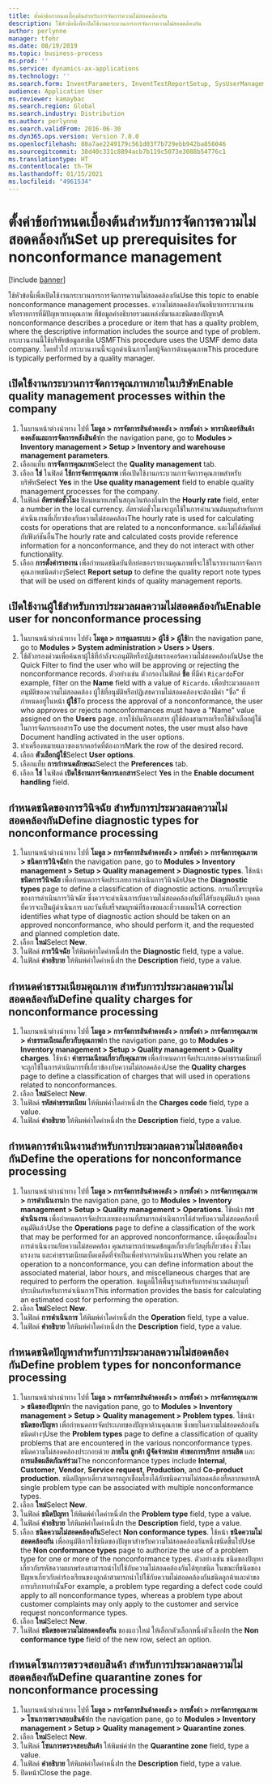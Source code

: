 ```yaml
---
title: ตั้งค่าข้อกำหนดเบื้องต้นสำหรับการจัดการความไม่สอดคล้องกัน
description: ใช้หัวข้อนี้เพื่อเปิดใช้งานกระบวนการการจัดการความไม่สอดคล้องกัน
author: perlynne
manager: tfehr
ms.date: 08/19/2019
ms.topic: business-process
ms.prod: ''
ms.service: dynamics-ax-applications
ms.technology: ''
ms.search.form: InventParameters, InventTestReportSetup, SysUserManagement, SysUserSetup, InventTestDiagnosticType, InventTestMiscCharges, InventTestOperation, InventProblemType, InventProblemTypeSetup, InventQuarantineZone
audience: Application User
ms.reviewer: kamaybac
ms.search.region: Global
ms.search.industry: Distribution
ms.author: perlynne
ms.search.validFrom: 2016-06-30
ms.dyn365.ops.version: Version 7.0.0
ms.openlocfilehash: 80a7ae2249179c561d03f7b729ebb942ba856046
ms.sourcegitcommit: 38d40c331c8894acb7b119c5073e3088b54776c1
ms.translationtype: HT
ms.contentlocale: th-TH
ms.lasthandoff: 01/15/2021
ms.locfileid: "4961534"
---
```

# <a name="set-up-prerequisites-for-nonconformance-management"></a><span data-ttu-id="3e62f-103">ตั้งค่าข้อกำหนดเบื้องต้นสำหรับการจัดการความไม่สอดคล้องกัน</span><span class="sxs-lookup"><span data-stu-id="3e62f-103">Set up prerequisites for nonconformance management</span></span>

[!include [banner](../../includes/banner.md)]

<span data-ttu-id="3e62f-104">ใช้หัวข้อนี้เพื่อเปิดใช้งานกระบวนการการจัดการความไม่สอดคล้องกัน</span><span class="sxs-lookup"><span data-stu-id="3e62f-104">Use this topic to enable nonconformance management processes.</span></span> <span data-ttu-id="3e62f-105">ความไม่สอดคล้องกันอธิบายกระบวนงานหรือรายการที่มีปัญหาทางคุณภาพ ที่ข้อมูลคำอธิบายรวมแหล่งที่มาและชนิดของปัญหา</span><span class="sxs-lookup"><span data-stu-id="3e62f-105">A nonconformance describes a procedure or item that has a quality problem, where the descriptive information includes the source and type of problem.</span></span> <span data-ttu-id="3e62f-106">กระบวนงานนี้ใช้บริษัทข้อมูลสาธิต USMF</span><span class="sxs-lookup"><span data-stu-id="3e62f-106">This procedure uses the USMF demo data company.</span></span> <span data-ttu-id="3e62f-107">โดยทั่วไป กระบวนงานนี้จะถูกดำเนินการโดยผู้จัดการด้านคุณภาพ</span><span class="sxs-lookup"><span data-stu-id="3e62f-107">This procedure is typically performed by a quality manager.</span></span>


## <a name="enable-quality-management-processes-within-the-company"></a><span data-ttu-id="3e62f-108">เปิดใช้งานกระบวนการจัดการคุณภาพภายในบริษัท</span><span class="sxs-lookup"><span data-stu-id="3e62f-108">Enable quality management processes within the company</span></span>
1. <span data-ttu-id="3e62f-109">ในบานหน้าต่างนำทาง ไปที่ **โมดูล > การจัดการสินค้าคงคลัง > การตั้งค่า > พารามิเตอร์สินค้าคงคลังและการจัดการคลังสินค้า**</span><span class="sxs-lookup"><span data-stu-id="3e62f-109">In the navigation pane, go to **Modules > Inventory management > Setup > Inventory and warehouse management parameters**.</span></span>
2. <span data-ttu-id="3e62f-110">เลือกแท็บ **การจัดการคุณภาพ**</span><span class="sxs-lookup"><span data-stu-id="3e62f-110">Select the **Quality management** tab.</span></span>
3. <span data-ttu-id="3e62f-111">เลือก **ใช่** ในฟิลด์ **ใช้การจัดการคุณภาพ** เพื่อเปิดใช้งานกระบวนการจัดการคุณภาพสำหรับบริษัท</span><span class="sxs-lookup"><span data-stu-id="3e62f-111">Select **Yes** in the **Use quality management** field to enable quality management processes for the company.</span></span>
4. <span data-ttu-id="3e62f-112">ในฟิลด์ **อัตราต่อชั่วโมง** ป้อนหมายเลขในสกุลเงินท้องถิ่น</span><span class="sxs-lookup"><span data-stu-id="3e62f-112">In the **Hourly rate** field, enter a number in the local currency.</span></span> <span data-ttu-id="3e62f-113">อัตราต่อชั่วโมงจะถูกใช้ในการคำนวณต้นทุนสำหรับการดำเนินงานที่เกี่ยวข้องกับความไม่สอดคล้อง</span><span class="sxs-lookup"><span data-stu-id="3e62f-113">The hourly rate is used for calculating costs for operations that are related to a nonconformance.</span></span> <span data-ttu-id="3e62f-114">และไม่ได้สัมพันธ์กับฟังก์ชันอื่น</span><span class="sxs-lookup"><span data-stu-id="3e62f-114">The hourly rate and calculated costs provide reference information for a nonconformance, and they do not interact with other functionality.</span></span>  
5. <span data-ttu-id="3e62f-115">เลือก **การตั้งค่ารายงาน** เพื่อกำหนดชนิดบันทึกย่อของรายงานคุณภาพที่จะใช้ในรายงานการจัดการคุณภาพชนิดต่างๆ</span><span class="sxs-lookup"><span data-stu-id="3e62f-115">Select **Report setup** to define the quality report note types that will be used on different kinds of quality management reports.</span></span>

## <a name="enable-user-for-nonconformance-processing"></a><span data-ttu-id="3e62f-116">เปิดใช้งานผู้ใช้สำหรับการประมวลผลความไม่สอดคล้องกัน</span><span class="sxs-lookup"><span data-stu-id="3e62f-116">Enable user for nonconformance processing</span></span>
1. <span data-ttu-id="3e62f-117">ในบานหน้าต่างนำทาง ไปยัง **โมดูล > การดูแลระบบ > ผู้ใช้ > ผู้ใช้**</span><span class="sxs-lookup"><span data-stu-id="3e62f-117">In the navigation pane, go to **Modules > System administration > Users > Users**.</span></span> 
2. <span data-ttu-id="3e62f-118">ใช้ตัวกรองด่วนเพื่อค้นหาผู้ใช้ที่กำลังจะอนุมัติหรือปฏิเสธเรกคอร์ดความไม่สอดคล้องกัน</span><span class="sxs-lookup"><span data-stu-id="3e62f-118">Use the Quick Filter to find the user who will be approving or rejecting the nonconformance records.</span></span> <span data-ttu-id="3e62f-119">ตัวอย่างเช่น ตัวกรองในฟิลด์ **ชื่อ** ที่มีค่า `Ricardo`</span><span class="sxs-lookup"><span data-stu-id="3e62f-119">For example, filter on the **Name** field with a value of `Ricardo`.</span></span> <span data-ttu-id="3e62f-120">เพื่อประมวลผลการอนุมัติของความไม่สอดคล้อง ผู้ใช้ที่อนุมัติหรือปฏิเสธความไม่สอดคล้องจะต้องมีค่า "ชื่อ" ที่กำหนดอยู่ในหน้า **ผู้ใช้**</span><span class="sxs-lookup"><span data-stu-id="3e62f-120">To process the approval of a nonconformance, the user who approves or rejects nonconformances must have a "Name" value assigned on the **Users** page.</span></span> <span data-ttu-id="3e62f-121">การใช้บันทึกเอกสาร ผู้ใช้ต้องสามารถเรียกใช้ตัวเลือกผู้ใช้ในการจัดการเอกสาร</span><span class="sxs-lookup"><span data-stu-id="3e62f-121">To use the document notes, the user must also have Document handling activated in the user options.</span></span>  
3. <span data-ttu-id="3e62f-122">ทำเครื่องหมายแถวของเรกคอร์ดที่ต้องการ</span><span class="sxs-lookup"><span data-stu-id="3e62f-122">Mark the row of the desired record.</span></span>
4. <span data-ttu-id="3e62f-123">เลือก **ตัวเลือกผู้ใช้**</span><span class="sxs-lookup"><span data-stu-id="3e62f-123">Select **User options**.</span></span>
5. <span data-ttu-id="3e62f-124">เลือกแท็บ **การกำหนดลักษณะ**</span><span class="sxs-lookup"><span data-stu-id="3e62f-124">Select the **Preferences** tab.</span></span>
6. <span data-ttu-id="3e62f-125">เลือก **ใช่** ในฟิลด์ **เปิดใช้งานการจัดการเอกสาร**</span><span class="sxs-lookup"><span data-stu-id="3e62f-125">Select **Yes** in the **Enable document handling** field.</span></span>

## <a name="define-diagnostic-types-for-nonconformance-processing"></a><span data-ttu-id="3e62f-126">กำหนดชนิดของการวินิจฉัย สำหรับการประมวลผลความไม่สอดคล้องกัน</span><span class="sxs-lookup"><span data-stu-id="3e62f-126">Define diagnostic types for nonconformance processing</span></span>
1. <span data-ttu-id="3e62f-127">ในบานหน้าต่างนำทาง ไปที่ **โมดูล > การจัดการสินค้าคงคลัง > การตั้งค่า > การจัดการคุณภาพ > ชนิดการวินิจฉัย**</span><span class="sxs-lookup"><span data-stu-id="3e62f-127">In the navigation pane, go to **Modules > Inventory management > Setup > Quality management > Diagnostic types**.</span></span> <span data-ttu-id="3e62f-128">ใช้หน้า **ชนิดการวินิจฉัย** เพื่อกำหนดการจัดประเภทการดำเนินการวินิจฉัย</span><span class="sxs-lookup"><span data-stu-id="3e62f-128">Use the **Diagnostic types** page to define a classification of diagnostic actions.</span></span> <span data-ttu-id="3e62f-129">การแก้ไขระบุชนิดของการดำเนินการวินิจฉัย ซึ่งควรจะดำเนินการกับความไม่สอดคล้องกันที่ได้รับอนุมัติแล้ว บุคคลที่ควรจะเป็นผู้ดำเนินการ และวันที่เสร็จสมบูรณ์ที่ร้องขอและที่วางแผนไว้</span><span class="sxs-lookup"><span data-stu-id="3e62f-129">A correction identifies what type of diagnostic action should be taken on an approved nonconformance, who should perform it, and the requested and planned completion date.</span></span>  
2. <span data-ttu-id="3e62f-130">เลือก **ใหม่**</span><span class="sxs-lookup"><span data-stu-id="3e62f-130">Select **New**.</span></span>
3. <span data-ttu-id="3e62f-131">ในฟิลด์ **การวินิจฉัย** ให้พิมพ์ค่าใดค่าหนึ่ง</span><span class="sxs-lookup"><span data-stu-id="3e62f-131">In the **Diagnostic** field, type a value.</span></span>
4. <span data-ttu-id="3e62f-132">ในฟิลด์ **คำอธิบาย** ให้พิมพ์ค่าใดค่าหนึ่ง</span><span class="sxs-lookup"><span data-stu-id="3e62f-132">In the **Description** field, type a value.</span></span>

## <a name="define-quality-charges-for-nonconformance-processing"></a><span data-ttu-id="3e62f-133">กำหนดค่าธรรมเนียมคุณภาพ สำหรับการประมวลผลความไม่สอดคล้องกัน</span><span class="sxs-lookup"><span data-stu-id="3e62f-133">Define quality charges for nonconformance processing</span></span>
1. <span data-ttu-id="3e62f-134">ในบานหน้าต่างนำทาง ไปที่ **โมดูล > การจัดการสินค้าคงคลัง > การตั้งค่า > การจัดการคุณภาพ > ค่าธรรมเนียมเกี่ยวกับคุณภาพ**</span><span class="sxs-lookup"><span data-stu-id="3e62f-134">In the navigation pane, go to **Modules > Inventory management > Setup > Quality management > Quality charges**.</span></span> <span data-ttu-id="3e62f-135">ใช้หน้า **ค่าธรรมเนียมเกี่ยวกับคุณภาพ** เพื่อกำหนดการจัดประเภทของค่าธรรมเนียมที่จะถูกใช้ในการดำเนินการที่เกี่ยวข้องกับความไม่สอดคล้อง</span><span class="sxs-lookup"><span data-stu-id="3e62f-135">Use the **Quality charges** page to define a classification of charges that will used in operations related to nonconformances.</span></span>  
2. <span data-ttu-id="3e62f-136">เลือก **ใหม่**</span><span class="sxs-lookup"><span data-stu-id="3e62f-136">Select **New**.</span></span>
3. <span data-ttu-id="3e62f-137">ในฟิลด์ **รหัสค่าธรรมเนียม** ให้พิมพ์ค่าใดค่าหนึ่ง</span><span class="sxs-lookup"><span data-stu-id="3e62f-137">In the **Charges code** field, type a value.</span></span>
4. <span data-ttu-id="3e62f-138">ในฟิลด์ **คำอธิบาย** ให้พิมพ์ค่าใดค่าหนึ่ง</span><span class="sxs-lookup"><span data-stu-id="3e62f-138">In the **Description** field, type a value.</span></span>

## <a name="define-the-operations-for-nonconformance-processing"></a><span data-ttu-id="3e62f-139">กำหนดการดำเนินงานสำหรับการประมวลผลความไม่สอดคล้องกัน</span><span class="sxs-lookup"><span data-stu-id="3e62f-139">Define the operations for nonconformance processing</span></span>
1. <span data-ttu-id="3e62f-140">ในบานหน้าต่างนำทาง ไปที่ **โมดูล > การจัดการสินค้าคงคลัง > การตั้งค่า > การจัดการคุณภาพ > การดำเนินงาน**</span><span class="sxs-lookup"><span data-stu-id="3e62f-140">In the navigation pane, go to **Modules > Inventory management > Setup > Quality management > Operations**.</span></span> <span data-ttu-id="3e62f-141">ใช้หน้า **การดำเนินงาน** เพื่อกำหนดการจัดประเภทของงานที่สามารถดำเนินการได้สำหรับความไม่สอดคล้องที่อนุมัติแล้ว</span><span class="sxs-lookup"><span data-stu-id="3e62f-141">Use the **Operations** page to define a classification of the work that may be performed for an approved nonconformance.</span></span> <span data-ttu-id="3e62f-142">เมื่อคุณเชื่อมโยงการดำเนินงานกับความไม่สอดคล้อง คุณสามารถกำหนดข้อมูลเกี่ยวกับวัสดุที่เกี่ยวข้อง ชั่วโมงแรงงาน และค่าธรรมเนียมเบ็ดเตล็ดที่จำเป็นเพื่อทำการดำเนินงาน</span><span class="sxs-lookup"><span data-stu-id="3e62f-142">When you relate an operation to a nonconformance, you can define information about the associated material, labor hours, and miscellaneous charges that are required to perform the operation.</span></span> <span data-ttu-id="3e62f-143">ข้อมูลนี้ให้พื้นฐานสำหรับการคำนวณต้นทุนที่ประเมินสำหรับการดำเนินการ</span><span class="sxs-lookup"><span data-stu-id="3e62f-143">This information provides the basis for calculating an estimated cost for performing the operation.</span></span>  
2. <span data-ttu-id="3e62f-144">เลือก **ใหม่**</span><span class="sxs-lookup"><span data-stu-id="3e62f-144">Select **New**.</span></span>
3. <span data-ttu-id="3e62f-145">ในฟิลด์ **การดำเนินการ** ให้พิมพ์ค่าใดค่าหนึ่ง</span><span class="sxs-lookup"><span data-stu-id="3e62f-145">In the **Operation** field, type a value.</span></span>
4. <span data-ttu-id="3e62f-146">ในฟิลด์ **คำอธิบาย** ให้พิมพ์ค่าใดค่าหนึ่ง</span><span class="sxs-lookup"><span data-stu-id="3e62f-146">In the **Description** field, type a value.</span></span>

## <a name="define-problem-types-for-nonconformance-processing"></a><span data-ttu-id="3e62f-147">กำหนดชนิดปัญหาสำหรับการประมวลผลความไม่สอดคล้องกัน</span><span class="sxs-lookup"><span data-stu-id="3e62f-147">Define problem types for nonconformance processing</span></span>
1. <span data-ttu-id="3e62f-148">ในบานหน้าต่างนำทาง ไปที่ **โมดูล > การจัดการสินค้าคงคลัง > การตั้งค่า > การจัดการคุณภาพ > ชนิดของปัญหา**</span><span class="sxs-lookup"><span data-stu-id="3e62f-148">In the navigation pane, go to **Modules > Inventory management > Setup > Quality management > Problem types**.</span></span> <span data-ttu-id="3e62f-149">ใช้หน้า **ชนิดของปัญหา** เพื่อกำหนดการจัดประเภทของปัญหาด้านคุณภาพ ซึ่งพบในความไม่สอดคล้องกันชนิดต่างๆ</span><span class="sxs-lookup"><span data-stu-id="3e62f-149">Use the **Problem types** page to define a classification of quality problems that are encountered in the various nonconformance types.</span></span> <span data-ttu-id="3e62f-150">ชนิดความไม่สอดคล้องประกอบด้วย **ภายใน** **ลูกค้า** **ผู้จัดจำหน่าย** **คำขอการบริการ** **การผลิต** และ **การผลิตผลิตภัณฑ์ร่วม**</span><span class="sxs-lookup"><span data-stu-id="3e62f-150">The nonconformance types include **Internal**, **Customer**, **Vendor**, **Service request**, **Production**, and **Co-product production**.</span></span> <span data-ttu-id="3e62f-151">ชนิดปัญหาเดี่ยวสามารถถูกเชื่อมโยงได้กับชนิดความไม่สอดคล้องที่หลากหลาย</span><span class="sxs-lookup"><span data-stu-id="3e62f-151">A single problem type can be associated with multiple nonconformance types.</span></span>  
2. <span data-ttu-id="3e62f-152">เลือก **ใหม่**</span><span class="sxs-lookup"><span data-stu-id="3e62f-152">Select **New**.</span></span>
3. <span data-ttu-id="3e62f-153">ในฟิลด์ **ชนิดปัญหา** ให้พิมพ์ค่าใดค่าหนึ่ง</span><span class="sxs-lookup"><span data-stu-id="3e62f-153">In the **Problem type** field, type a value.</span></span>
4. <span data-ttu-id="3e62f-154">ในฟิลด์ **คำอธิบาย** ให้พิมพ์ค่าใดค่าหนึ่ง</span><span class="sxs-lookup"><span data-stu-id="3e62f-154">In the **Description** field, type a value.</span></span>
5. <span data-ttu-id="3e62f-155">เลือก **ชนิดความไม่สอดคล้องกัน**</span><span class="sxs-lookup"><span data-stu-id="3e62f-155">Select **Non conformance types**.</span></span> <span data-ttu-id="3e62f-156">ใช้หน้า **ชนิดความไม่สอดคล้องกัน** เพื่ออนุมัติการใช้ชนิดของปัญหาสำหรับความไม่สอดคล้องกันหนึ่งชนิดขึ้นไป</span><span class="sxs-lookup"><span data-stu-id="3e62f-156">Use the **Non conformance types** page to authorize the use of a problem type for one or more of the nonconformance types.</span></span> <span data-ttu-id="3e62f-157">ตัวอย่างเช่น ชนิดของปัญหาเกี่ยวกับรหัสความบกพร่องสามารถนำไปใช้กับความไม่สอดคล้องกันได้ทุกชนิด ในขณะที่ชนิดของปัญหาเกี่ยวกับคำร้องเรียนของลูกค้าสามารถนำไปใช้กับความไม่สอดคล้องกันชนิดลูกค้าและคำขอการบริการเท่านั้น</span><span class="sxs-lookup"><span data-stu-id="3e62f-157">For example, a problem type regarding a defect code could apply to all nonconformance types, whereas a problem type about customer complaints may only apply to the customer and service request nonconformance types.</span></span>  
6. <span data-ttu-id="3e62f-158">เลือก **ใหม่**</span><span class="sxs-lookup"><span data-stu-id="3e62f-158">Select **New**.</span></span>
7. <span data-ttu-id="3e62f-159">ในฟิลด์ **ชนิดของความไม่สอดคล้องกัน** ของแถวใหม่ ให้เลือกตัวเลือกหนึ่งตัวเลือก</span><span class="sxs-lookup"><span data-stu-id="3e62f-159">In the **Non conformance type** field of the new row, select an option.</span></span>

## <a name="define-quarantine-zones-for-nonconformance-processing"></a><span data-ttu-id="3e62f-160">กำหนดโซนการตรวจสอบสินค้า สำหรับการประมวลผลความไม่สอดคล้องกัน</span><span class="sxs-lookup"><span data-stu-id="3e62f-160">Define quarantine zones for nonconformance processing</span></span>
1. <span data-ttu-id="3e62f-161">ในบานหน้าต่างนำทาง ไปที่ **โมดูล > การจัดการสินค้าคงคลัง > การตั้งค่า > การจัดการคุณภาพ > โซนการตรวจสอบสินค้า**</span><span class="sxs-lookup"><span data-stu-id="3e62f-161">In the navigation pane, go to **Modules > Inventory management > Setup > Quality management > Quarantine zones**.</span></span>
2. <span data-ttu-id="3e62f-162">เลือก **ใหม่**</span><span class="sxs-lookup"><span data-stu-id="3e62f-162">Select **New**.</span></span>
3. <span data-ttu-id="3e62f-163">ในฟิลด์ **โซนการตรวจสอบสินค้า** ให้พิมพ์ค่า</span><span class="sxs-lookup"><span data-stu-id="3e62f-163">In the **Quarantine zone** field, type a value.</span></span>
4. <span data-ttu-id="3e62f-164">ในฟิลด์ **คำอธิบาย** ให้พิมพ์ค่าใดค่าหนึ่ง</span><span class="sxs-lookup"><span data-stu-id="3e62f-164">In the **Description** field, type a value.</span></span>
5. <span data-ttu-id="3e62f-165">ปิดหน้า</span><span class="sxs-lookup"><span data-stu-id="3e62f-165">Close the page.</span></span>


